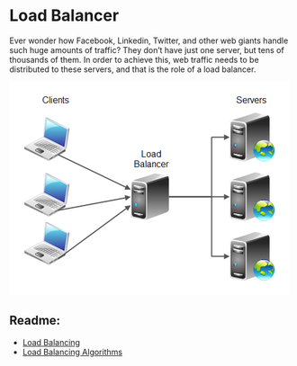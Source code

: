 # Load Balancer

Ever wonder how Facebook, Linkedin, Twitter, and other web giants handle such huge amounts of traffic? They don’t have just one server, but tens of thousands of them. In order to achieve this, web traffic needs to be distributed to these servers, and that is the role of a load balancer.

![Load Balancer Image](assets/img_0.png)

## Readme:

- [Load Balancing](https://www.thegeekstuff.com/2016/01/load-balancer-intro/)
- [Load Balancing Algorithms](https://community.f5.com:443/t5/technical-articles/intro-to-load-balancing-for-developers-the-algorithms/ta-p/273759)

